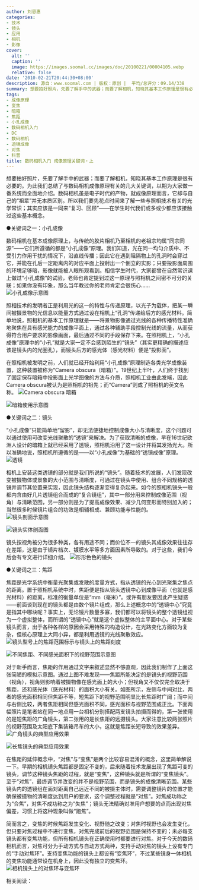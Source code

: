 ```yaml
---
author: 刘恩惠
categories:
- 技术
- 镜头
- 应用
- 相机
- 影像
cover:
  alt: ''
  caption: ''
  image: https://images.soomal.cc/images/doc/20100221/00004105.webp
  relative: false
date: '2010-02-21T20:44:30+08:00'
description: 源自：www.soomal.com | 版权：原创 |  平均/总评分：09.14/338
summary: 想要拍好照片，先要了解手中的武器；而要了解相机，知晓其基本工作原理是很有必要的。为此我们总结了与数码相机成像原理有关的几大关键词，以期为大家做一番系统而全面地介绍。数码相机虽是电子时代的产物，就成像原理而言，它却与自己的“祖辈”并无本质区别。所以我们要先花点时间来了解一些与照相技术有关的光学常识……
tags:
- 成像原理
- 变焦
- 暗箱
- 焦距
- 小孔成像
- 数码相机入门
- DC
- 数码相机
- 透镜成像
- 对焦
- 科普
title: 数码相机入门 成像原理关键词・上
---
```


想要拍好照片，先要了解手中的武器；而要了解相机，知晓其基本工作原理是很有必要的。为此我们总结了与数码相机成像原理有关的几大关键词，以期为大家做一番系统而全面地介绍。数码相机虽是电子时代的产物，就成像原理而言，它却与自己的“祖辈”并无本质区别。所以我们要先花点时间来了解一些与照相技术有关的光学常识；其实应该是一同来“复习、回顾”――在学生时代我们或多或少都应该接触过这些基本概念。

●关键词之一：小孔成像

数码相机在基本成像原理上，与传统的胶片相机乃至相机的老祖宗均属“同宗同源”――它们所遵循的都是“小孔成像”原理。我们知道，光在同一均匀介质中、不受引力作用干扰的情况下，沿直线传播；因此它在遇到阻隔物上的孔洞时会穿过它，并能在孔后一定距离内的对应平面上投射出一个倒立的实影；只要投影面周围的环境足够暗，影像就能被人眼所观看到。相信学生时代，大家都曾在自然常识课上做过“小孔成像”的试验，老师也肯定提到过这一原理与照相机之间密不可分的关联；如果你没有印象，那么当年教过你的老师肯定会很伤心……
![小孔成像示意图](https://images.soomal.cc/images/doc/20100221/00004103.webp)





照相技术的发明者正是利用光的这一的特性与传递原理，以光子为载体，把某一瞬间被摄景物的光信息以能量方式通过设在相机上“孔洞”传递给后方的感光材料。简单地说，照相机的基本工作原理就是――将景物影像通过光线的各种传播特性准确地聚焦在具有感光能力的成像平面上，通过各种辅助手段控制光线的流量，从而获得符合用户要求的影像画面，最后通过不同的手段保存下来。在照相机上，“小孔成像”原理中的“小孔”就是大家一定不会感到陌生的“镜头”（其实更精确的描述应该是镜头内的光圈孔），而镜头后方的感光体（感光材料）便是“投影面”。

在照相机被发明之前，人们就已经开始利用“小孔成像”原理制造各类光学成像装置，这种装置被称为“Camera obscura（暗箱）”。19世纪上半叶，人们终于找到了固定保存暗箱中投影面上光学图像的方法与介质，照相机工业由此发端，因此Camera obscura被认为是照相机的祖先；而“Camera”则成了照相机的英文名称。
![Camera obscura 暗箱](https://images.soomal.cc/images/doc/20100221/00004104.webp)




![暗箱使用示意图](https://images.soomal.cc/images/doc/20100221/00004105.webp)





●关键词之二：镜头

“小孔成像”只能简单地“留影”，却无法便捷地控制成像大小与清晰度，这个问题可以通过使用可改变光线聚散的“透镜”来解决。为了获取清晰的成像，早在16世纪欧洲人设计的暗箱上就已经采用了透镜，照相机沿用了这一设计并将其发扬光大。所以准确地说，照相机所遵循的是――以“小孔成像”为基础的“透镜成像”原理。
![透镜](https://images.soomal.cc/images/doc/20100221/00004113.webp)





相机上安装这类透镜的部分就是我们所说的“镜头”。随着技术的发展，人们发现改变被摄物体或景象的大小范围与清晰度，可通过在镜头中使用、组合不同规格的透镜并调节其位置来实现，因此镜头结构逐渐变得复杂起来。如今的照相机镜头一般都内含由好几片透镜组合而成的“复合镜组”，其中一部分用来控制成像范围（视角）与清晰范围，另一部分则是为了提高成像效果、减少几何变形而特别加入的；当然很多时候镜片组合的功效是相辅相成、兼顾功能与性能的。
![镜头剖面示意图](https://images.soomal.cc/images/doc/20100221/00004106.webp)




![镜头实体剖面图](https://images.soomal.cc/images/doc/20100221/00004107.webp)





镜头按视角被分为很多种类，各有用途不同；而价位不一的镜头其成像效果往往存在差距，这是由于镜片档次、镀膜水平等多方面因素所导致的。对于这些，我们今后会有专文进行详细介绍。
![形形色色的镜头](https://images.soomal.cc/images/doc/20100221/00004108.webp)





●关键词之三：焦距

焦距是光学系统中衡量光聚集或发散的度量方式，指从透镜的光心到光聚集之焦点的距离。置于照相机系统中时，焦距便是指从镜头透镜中心到成像平面（也就是感光材料）的距离，标准的衡量单位是“mm（毫米）”。或许有朋友要因此产生疑惑――前面谈到现在的镜头都是由数个镜片组成，那么上述概念中的“透镜中心”究竟是指其中哪块呢？事实上，无论镜片数量多寡，我们都可以将镜头的整个透镜组视为一个虚拟整体，而所谓的“透镜中心”就是这个虚拟整体的主平面中心。对于某些镜头而言，出于各种各样的原因会采用特殊的构造设计，在光路变化方面较为复杂，但核心原理上大同小异，都是利用透镜的光线聚散效应。
![镜头型号上的焦距范围标示与镜头上的焦距刻度](https://images.soomal.cc/images/doc/20100221/00004110.webp)




![不同焦距、不同感光面积下的视野范围示意图](https://images.soomal.cc/images/doc/20100221/00004102.webp)





对于新手而言，焦距的作用通过文字来叙述显然不够直观，因此我们制作了上面这张简陋的模拟示意图。通过上图不难发现――焦距所能决定的是镜头的视野范围（视角），视角则影响着被摄物像在感光面上的大小；但视角又不仅仅完全取决于焦距，还和感光体（感光材料）的面积大小有关。如图所示，左侧与中间对比，两者的感光面积相同但焦距不等，短焦距下的视野范围明显比长焦距时广阔；而中间与右侧比较，两者焦距相同但感光面积不同，感光面积与视野范围成正比。下面两幅照片是笔者站在同一地点用一台相机分别搭配两支镜头拍摄而得的，第一张使用的是短焦距的广角镜头，第二张用的是长焦距的远摄镜头。大家注意比较两张照片的视野范围及太阳底下集装箱吊车的大小，这就是焦距长短导致的效果差异。
![广角镜头的典型应用效果](https://images.soomal.cc/images/doc/20100221/00004111.webp)




![长焦镜头的典型应用效果](https://images.soomal.cc/images/doc/20100221/00004112.webp)





在焦距的延伸概念中，“对焦”与“变焦”是两个比较容易混淆的概念，这里简单解说一下。早期的相机镜头焦距都是固定不变的，后来随着技术发展出现了焦距可变的镜头，调节这种镜头焦距的过程，就是“变焦”，这种镜头就是所谓的“变焦镜头”。至于“对焦”，最终调节并改变的并不是视野范围，而是镜头的成像清晰范围。某些镜头内的透镜组在面对距离自己远近不同的被摄主体时，需要调整镜片的位置才能确保被摄物的清晰度达到用户的要求，这个调整过程就是“对焦”。对焦成功称之为“合焦”，对焦不成功称之为“失焦”；镜头无法精确对准用户想要的点而出现对焦偏差，习惯上将这种现象叫做“跑焦”。

简而言之，变焦的时候焦距发生变化、视野随之改变；对焦时视野也会发生变化，但只要对焦过程中不进行变焦，对焦完成前后的视野范围是保持不变的；未必每支镜头都有变焦功能，但所有相机镜头在正确使用时都要进行对焦。对于今天的数码相机而言，对焦可分为手动方式与自动方式两种，支持手动对焦的镜头上设有专门的“手动对焦环”。支持变焦功能的镜头上都设有“变焦环”，不过某些镜身一体相机的变焦功能通常设在机身上，因此没有独立的变焦环。
![相机镜头上的对焦环与变焦环](https://images.soomal.cc/images/doc/20100221/00004109.webp)





相关阅读：